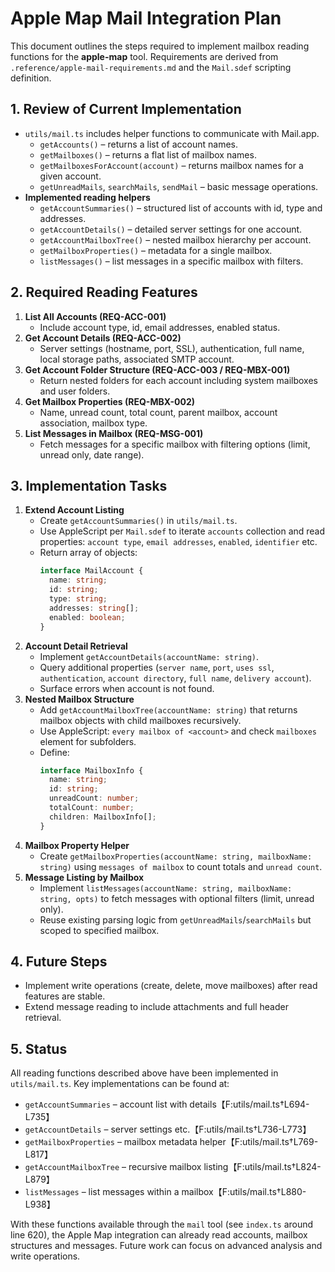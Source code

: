 # Apple Map Mail Integration Plan

This document outlines the steps required to implement mailbox reading functions for the **apple-map** tool.  Requirements are derived from `.reference/apple-mail-requirements.md` and the `Mail.sdef` scripting definition.

## 1. Review of Current Implementation
- `utils/mail.ts` includes helper functions to communicate with Mail.app.
  - `getAccounts()` – returns a list of account names.
  - `getMailboxes()` – returns a flat list of mailbox names.
  - `getMailboxesForAccount(account)` – returns mailbox names for a given account.
  - `getUnreadMails`, `searchMails`, `sendMail` – basic message operations.
- **Implemented reading helpers**
  - `getAccountSummaries()` – structured list of accounts with id, type and addresses.
  - `getAccountDetails()` – detailed server settings for one account.
  - `getAccountMailboxTree()` – nested mailbox hierarchy per account.
  - `getMailboxProperties()` – metadata for a single mailbox.
  - `listMessages()` – list messages in a specific mailbox with filters.

## 2. Required Reading Features
1. **List All Accounts (REQ-ACC-001)**
   - Include account type, id, email addresses, enabled status.
2. **Get Account Details (REQ-ACC-002)**
   - Server settings (hostname, port, SSL), authentication, full name, local storage paths, associated SMTP account.
3. **Get Account Folder Structure (REQ-ACC-003 / REQ-MBX-001)**
   - Return nested folders for each account including system mailboxes and user folders.
4. **Get Mailbox Properties (REQ-MBX-002)**
   - Name, unread count, total count, parent mailbox, account association, mailbox type.
5. **List Messages in Mailbox (REQ-MSG-001)**
   - Fetch messages for a specific mailbox with filtering options (limit, unread only, date range).

## 3. Implementation Tasks
1. **Extend Account Listing**
   - Create `getAccountSummaries()` in `utils/mail.ts`.
   - Use AppleScript per `Mail.sdef` to iterate `accounts` collection and read properties: `account type`, `email addresses`, `enabled`, `identifier` etc.
   - Return array of objects:
     ```ts
     interface MailAccount {
       name: string;
       id: string;
       type: string;
       addresses: string[];
       enabled: boolean;
     }
     ```
2. **Account Detail Retrieval**
   - Implement `getAccountDetails(accountName: string)`.
   - Query additional properties (`server name`, `port`, `uses ssl`, `authentication`, `account directory`, `full name`, `delivery account`).
   - Surface errors when account is not found.
3. **Nested Mailbox Structure**
   - Add `getAccountMailboxTree(accountName: string)` that returns mailbox objects with child mailboxes recursively.
   - Use AppleScript: `every mailbox of <account>` and check `mailboxes` element for subfolders.
   - Define:
     ```ts
     interface MailboxInfo {
       name: string;
       id: string;
       unreadCount: number;
       totalCount: number;
       children: MailboxInfo[];
     }
     ```
4. **Mailbox Property Helper**
   - Create `getMailboxProperties(accountName: string, mailboxName: string)` using `messages of mailbox` to count totals and `unread count`.
5. **Message Listing by Mailbox**
   - Implement `listMessages(accountName: string, mailboxName: string, opts)` to fetch messages with optional filters (limit, unread only).
   - Reuse existing parsing logic from `getUnreadMails`/`searchMails` but scoped to specified mailbox.

## 4. Future Steps
- Implement write operations (create, delete, move mailboxes) after read features are stable.
- Extend message reading to include attachments and full header retrieval.

## 5. Status

All reading functions described above have been implemented in `utils/mail.ts`.
Key implementations can be found at:

- `getAccountSummaries` – account list with details【F:utils/mail.ts†L694-L735】
- `getAccountDetails` – server settings etc.【F:utils/mail.ts†L736-L773】
- `getMailboxProperties` – mailbox metadata helper【F:utils/mail.ts†L769-L817】
- `getAccountMailboxTree` – recursive mailbox listing【F:utils/mail.ts†L824-L879】
- `listMessages` – list messages within a mailbox【F:utils/mail.ts†L880-L938】

With these functions available through the `mail` tool (see `index.ts` around line 620), the Apple Map integration can already read accounts, mailbox structures and messages. Future work can focus on advanced analysis and write operations.

